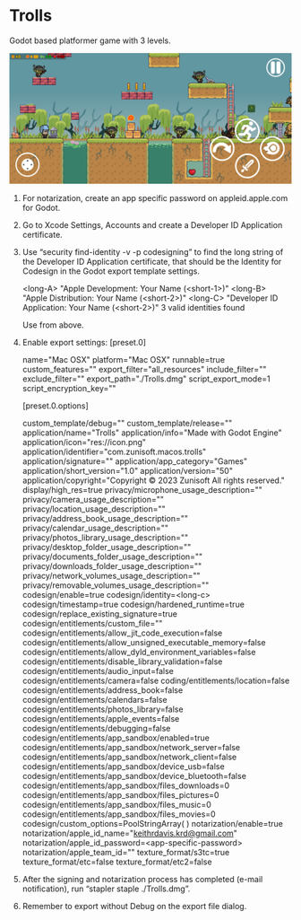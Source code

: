# Trolls
Godot based platformer game with 3 levels.

![Level 1 Screenhot](/screenshot.png)

1. For notarization, create an app specific password on appleid.apple.com for Godot.
2. Go to Xcode Settings, Accounts and create a Developer ID Application certificate.
3. Use “security find-identity -v -p codesigning” to find the long string of the Developer ID Application certificate, that should be the Identity for Codesign in the Godot export template settings.

	&lt;long-A&gt; "Apple Development: Your Name (&lt;short-1&gt;)"
	&lt;long-B&gt; "Apple Distribution: Your Name (&lt;short-2&gt;)"
	&lt;long-C&gt; "Developer ID Application: Your Name (&lt;short-2&gt;)"
   	3 valid identities found
	
	Use <long-C> from above.
4. Enable export settings:
	\[preset.0\]

	name="Mac OSX"
	platform="Mac OSX"
	runnable=true
	custom_features=""
	export_filter="all_resources"
	include_filter=""
	exclude_filter=""
	export_path="./Trolls.dmg"
	script_export_mode=1
	script_encryption_key=""

	\[preset.0.options\]

	custom_template/debug=""
	custom_template/release=""
	application/name="Trolls"
	application/info="Made with Godot Engine"
	application/icon="res://icon.png"
	application/identifier="com.zunisoft.macos.trolls"
	application/signature=""
	application/app_category="Games"
	application/short_version="1.0"
	application/version="50"
	application/copyright="Copyright © 2023 Zunisoft All rights reserved."
	display/high_res=true
	privacy/microphone_usage_description=""
	privacy/camera_usage_description=""
	privacy/location_usage_description=""
	privacy/address_book_usage_description=""
	privacy/calendar_usage_description=""
	privacy/photos_library_usage_description=""
	privacy/desktop_folder_usage_description=""
	privacy/documents_folder_usage_description=""
	privacy/downloads_folder_usage_description=""
	privacy/network_volumes_usage_description=""
	privacy/removable_volumes_usage_description=""
	codesign/enable=true
	codesign/identity=&lt;long-c&gt;
	codesign/timestamp=true
	codesign/hardened_runtime=true
	codesign/replace_existing_signature=true
	codesign/entitlements/custom_file=""
	codesign/entitlements/allow_jit_code_execution=false
	codesign/entitlements/allow_unsigned_executable_memory=false
	codesign/entitlements/allow_dyld_environment_variables=false
	codesign/entitlements/disable_library_validation=false
	codesign/entitlements/audio_input=false
	codesign/entitlements/camera=false
	coding/entitlements/location=false
	codesign/entitlements/address_book=false
	codesign/entitlements/calendars=false
	codesign/entitlements/photos_library=false
	codesign/entitlements/apple_events=false
	codesign/entitlements/debugging=false
	codesign/entitlements/app_sandbox/enabled=true
	codesign/entitlements/app_sandbox/network_server=false
	codesign/entitlements/app_sandbox/network_client=false
	codesign/entitlements/app_sandbox/device_usb=false
	codesign/entitlements/app_sandbox/device_bluetooth=false
	codesign/entitlements/app_sandbox/files_downloads=0
	codesign/entitlements/app_sandbox/files_pictures=0
	codesign/entitlements/app_sandbox/files_music=0
	codesign/entitlements/app_sandbox/files_movies=0
	codesign/custom_options=PoolStringArray(  )
	notarization/enable=true
	notarization/apple_id_name="keithrdavis.krd@gmail.com"
	notarization/apple_id_password=&lt;app-specific-password&gt;
	notarization/apple_team_id=""
	texture_format/s3tc=true
	texture_format/etc=false
	texture_format/etc2=false
5. After the signing and notarization process has completed (e-mail notification), run “stapler staple ./Trolls.dmg”.
6. Remember to export without Debug on the export file dialog.

